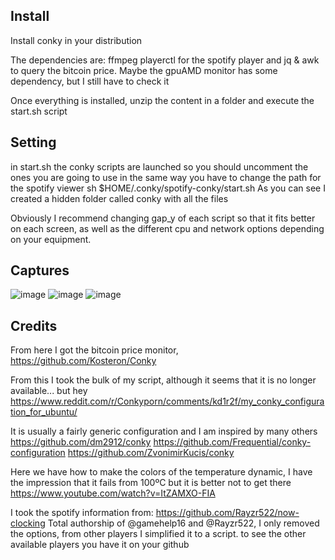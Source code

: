 ## Install
Install conky in your distribution

The dependencies are: ffmpeg playerctl for the spotify player and jq & awk to query the bitcoin price. Maybe the gpuAMD monitor has some dependency, but I still have to check it

Once everything is installed, unzip the content in a folder and execute the start.sh script

## Setting
in start.sh the conky scripts are launched so you should uncomment the ones you are going to use in the same way you have to change the path for the spotify viewer
sh $HOME/.conky/spotify-conky/start.sh
As you can see I created a hidden folder called conky with all the files

Obviously I recommend changing gap_y of each script so that it fits better on each screen, as well as the different cpu and network options depending on your equipment.

## Captures
![image](https://user-images.githubusercontent.com/21121575/180258501-b0467b3a-1936-418b-b4cc-a793b32e51fc.png)
![image](https://user-images.githubusercontent.com/21121575/180258670-58d821e4-befe-47e9-b896-9fae72c3d298.png)
![image](https://user-images.githubusercontent.com/21121575/180258764-5ff1dfff-0798-4009-900c-7dba8049b2f6.png)


## Credits
From here I got the bitcoin price monitor,
https://github.com/Kosteron/Conky

From this I took the bulk of my script, although it seems that it is no longer available... but hey
https://www.reddit.com/r/Conkyporn/comments/kd1r2f/my_conky_configuration_for_ubuntu/

It is usually a fairly generic configuration and I am inspired by many others
https://github.com/dm2912/conky
https://github.com/Frequential/conky-configuration
https://github.com/ZvonimirKucis/conky

Here we have how to make the colors of the temperature dynamic, I have the impression that it fails from 100ºC but it is better not to get there
https://www.youtube.com/watch?v=ItZAMXO-FIA

I took the spotify information from:
https://github.com/Rayzr522/now-clocking
Total authorship of @gamehelp16 and @Rayzr522, I only removed the options, from other players I simplified it to a script. to see the other available players you have it on your github

